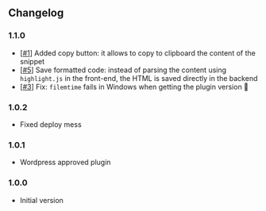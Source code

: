 ## Changelog

### 1.1.0

- [[#1](https://github.com/displaynone/gutenberg-snippet/issues/1)] Added copy button: it allows to copy to clipboard the content of the snippet
- [[#5](https://github.com/displaynone/gutenberg-snippet/issues/5)] Save formatted code: instead of parsing the content using `highlight.js` in the front-end, the HTML is saved directly in the backend
- [[#3](https://github.com/displaynone/gutenberg-snippet/issues/3)] Fix: `filemtime` fails in Windows when getting the plugin version :bug:

### 1.0.2

- Fixed deploy mess

### 1.0.1

- Wordpress approved plugin

### 1.0.0

- Initial version

